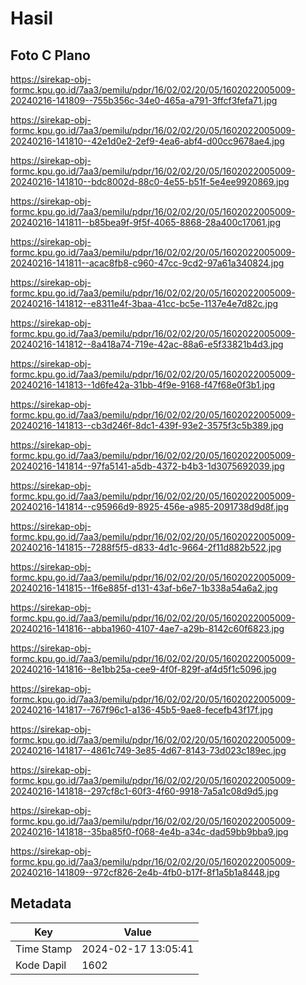 # Hasil

## Foto C Plano

https://sirekap-obj-formc.kpu.go.id/7aa3/pemilu/pdpr/16/02/02/20/05/1602022005009-20240216-141809--755b356c-34e0-465a-a791-3ffcf3fefa71.jpg

https://sirekap-obj-formc.kpu.go.id/7aa3/pemilu/pdpr/16/02/02/20/05/1602022005009-20240216-141810--42e1d0e2-2ef9-4ea6-abf4-d00cc9678ae4.jpg

https://sirekap-obj-formc.kpu.go.id/7aa3/pemilu/pdpr/16/02/02/20/05/1602022005009-20240216-141810--bdc8002d-88c0-4e55-b51f-5e4ee9920869.jpg

https://sirekap-obj-formc.kpu.go.id/7aa3/pemilu/pdpr/16/02/02/20/05/1602022005009-20240216-141811--b85bea9f-9f5f-4065-8868-28a400c17061.jpg

https://sirekap-obj-formc.kpu.go.id/7aa3/pemilu/pdpr/16/02/02/20/05/1602022005009-20240216-141811--acac8fb8-c960-47cc-9cd2-97a61a340824.jpg

https://sirekap-obj-formc.kpu.go.id/7aa3/pemilu/pdpr/16/02/02/20/05/1602022005009-20240216-141812--e8311e4f-3baa-41cc-bc5e-1137e4e7d82c.jpg

https://sirekap-obj-formc.kpu.go.id/7aa3/pemilu/pdpr/16/02/02/20/05/1602022005009-20240216-141812--8a418a74-719e-42ac-88a6-e5f33821b4d3.jpg

https://sirekap-obj-formc.kpu.go.id/7aa3/pemilu/pdpr/16/02/02/20/05/1602022005009-20240216-141813--1d6fe42a-31bb-4f9e-9168-f47f68e0f3b1.jpg

https://sirekap-obj-formc.kpu.go.id/7aa3/pemilu/pdpr/16/02/02/20/05/1602022005009-20240216-141813--cb3d246f-8dc1-439f-93e2-3575f3c5b389.jpg

https://sirekap-obj-formc.kpu.go.id/7aa3/pemilu/pdpr/16/02/02/20/05/1602022005009-20240216-141814--97fa5141-a5db-4372-b4b3-1d3075692039.jpg

https://sirekap-obj-formc.kpu.go.id/7aa3/pemilu/pdpr/16/02/02/20/05/1602022005009-20240216-141814--c95966d9-8925-456e-a985-2091738d9d8f.jpg

https://sirekap-obj-formc.kpu.go.id/7aa3/pemilu/pdpr/16/02/02/20/05/1602022005009-20240216-141815--7288f5f5-d833-4d1c-9664-2f11d882b522.jpg

https://sirekap-obj-formc.kpu.go.id/7aa3/pemilu/pdpr/16/02/02/20/05/1602022005009-20240216-141815--1f6e885f-d131-43af-b6e7-1b338a54a6a2.jpg

https://sirekap-obj-formc.kpu.go.id/7aa3/pemilu/pdpr/16/02/02/20/05/1602022005009-20240216-141816--abba1960-4107-4ae7-a29b-8142c60f6823.jpg

https://sirekap-obj-formc.kpu.go.id/7aa3/pemilu/pdpr/16/02/02/20/05/1602022005009-20240216-141816--8e1bb25a-cee9-4f0f-829f-af4d5f1c5096.jpg

https://sirekap-obj-formc.kpu.go.id/7aa3/pemilu/pdpr/16/02/02/20/05/1602022005009-20240216-141817--767f96c1-a136-45b5-9ae8-fecefb43f17f.jpg

https://sirekap-obj-formc.kpu.go.id/7aa3/pemilu/pdpr/16/02/02/20/05/1602022005009-20240216-141817--4861c749-3e85-4d67-8143-73d023c189ec.jpg

https://sirekap-obj-formc.kpu.go.id/7aa3/pemilu/pdpr/16/02/02/20/05/1602022005009-20240216-141818--297cf8c1-60f3-4f60-9918-7a5a1c08d9d5.jpg

https://sirekap-obj-formc.kpu.go.id/7aa3/pemilu/pdpr/16/02/02/20/05/1602022005009-20240216-141818--35ba85f0-f068-4e4b-a34c-dad59bb9bba9.jpg

https://sirekap-obj-formc.kpu.go.id/7aa3/pemilu/pdpr/16/02/02/20/05/1602022005009-20240216-141809--972cf826-2e4b-4fb0-b17f-8f1a5b1a8448.jpg


## Metadata

| Key        | Value               |
| ---------- | ------------------- |
| Time Stamp | 2024-02-17 13:05:41 |
| Kode Dapil | 1602                |



